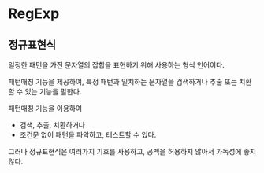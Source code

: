 

# RegExp

## 정규표현식

일정한 패턴을 가진 문자열의 잡합을 표현하기 위해 사용하는 형식 언어이다.

패턴매칭 기능을 제공하여, 특정 패턴과 일치하는 문자열을 검색하거나 추출 또는 치환할 수 있는 기능을 말한다.

패턴매칭 기능을 이용하여
 - 검색, 추출, 치환하거나
 - 조건문 없이 패턴을 파악하고, 테스트할 수 있다.

그러나 정규표현식은 여러가지 기호를 사용하고, 공백을 허용하지 않아서 가독성에 좋지 않다.

